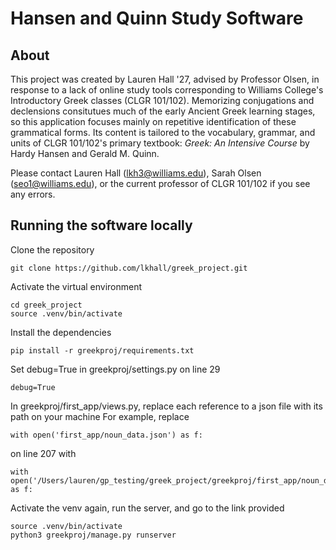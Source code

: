 # Hansen and Quinn Study Software
## About
This project was created by Lauren Hall '27, advised by Professor Olsen, in response to a lack of online study tools corresponding to Williams College's Introductory Greek classes (CLGR 101/102). Memorizing conjugations and declensions consitutues much of the early Ancient Greek learning stages, so this application focuses mainly on repetitive identification of these grammatical forms. Its content is tailored to the vocabulary, grammar, and units of CLGR 101/102's primary textbook: *Greek: An Intensive Course* by Hardy Hansen and Gerald M. Quinn.

Please contact Lauren Hall (lkh3@williams.edu), Sarah Olsen (seo1@williams.edu), or the current professor of CLGR 101/102 if you see any errors.

## Running the software locally
Clone the repository
```
git clone https://github.com/lkhall/greek_project.git
```

Activate the virtual environment
```
cd greek_project
source .venv/bin/activate
```

Install the dependencies
```
pip install -r greekproj/requirements.txt
```

Set debug=True in greekproj/settings.py on line 29
```
debug=True
```

In greekproj/first_app/views.py, replace each reference to a json file with its path on your machine
For example, replace
```
with open('first_app/noun_data.json') as f:
```
on line 207 with 
```
with open('/Users/lauren/gp_testing/greek_project/greekproj/first_app/noun_data.json') as f:
```

Activate the venv again, run the server, and go to the link provided
```
source .venv/bin/activate
python3 greekproj/manage.py runserver
```
